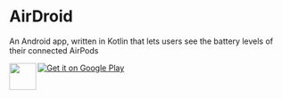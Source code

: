 # AirDroid

An Android app, written in Kotlin that lets users see the battery levels of their connected AirPods

<a href="https://play.google.com/store/apps/details?id=com.maxtauro.airdroid"><img src="https://play.google.com/intl/en_us/badges/static/images/badges/en_badge_web_generic.png" align="left" height="48" width="48" ></a>


[![Get it on Google Play](https://play.google.com/intl/en_us/badges/static/images/badges/en_badge_web_generic.png)](https://play.google.com/store/apps/details?id=com.maxtauro.airdroid)
